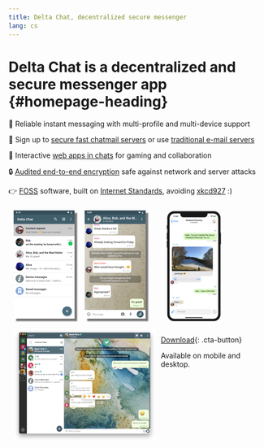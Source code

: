 ```yaml
---
title: Delta Chat, decentralized secure messenger 
lang: cs
---
```


# Delta Chat is a decentralized and secure messenger app {#homepage-heading}

💬 Reliable instant messaging with multi-profile and multi-device support

💨 Sign up to [secure fast chatmail servers](chatmail) or use [traditional e-mail servers](https://providers.delta.chat/)

🥳 Interactive [web apps in chats](https://webxdc.org/) for gaming and collaboration

🔒 [Audited end-to-end encryption](https://delta.chat/en/2024-03-25-crypto-analysis-securejoin) safe against network and server attacks

👉 [F](https://en.wikipedia.org/wiki/Free_software)[OSS](https://en.wikipedia.org/wiki/Open-source_software) software, built on [Internet Standards](https://github.com/deltachat/deltachat-core-rust/blob/master/standards.md), avoiding [xkcd927](https://xkcd.com/927/) :)

<div>
<a href="../assets/blog/screenshots/2019-12-17-delta-chat-google-play-release-chat-list-light.png">
<picture>
<source srcset="../assets/blog/screenshots/2019-12-17-delta-chat-google-play-release-chat-list-light-thumbnail.webp" type="image/webp" />
<source srcset="../assets/blog/screenshots/2019-12-17-delta-chat-google-play-release-chat-list-light-thumbnail.png" type="image/png" />
<img src="../assets/blog/screenshots/2019-12-17-delta-chat-google-play-release-chat-list-light-thumbnail.png" width="120" height="213" style="float: left; margin: 10px;display: block;box-shadow: 5px 5px 2px #777;" alt="A screenshot of Delta Chat on Android showing chat list" />
</picture>
</a>
</div>

<div>
<a href="../assets/blog/screenshots/2019-12-17-delta-chat-google-play-release-group-light.png">
<picture>
<source srcset="../assets/blog/screenshots/2019-12-17-delta-chat-google-play-release-group-light-thumbnail.webp" type="image/webp" />
<source srcset="../assets/blog/screenshots/2019-12-17-delta-chat-google-play-release-group-light-thumbnail.png" type="image/png" />
<img src="../assets/blog/screenshots/2019-12-17-delta-chat-google-play-release-group-light-thumbnail.png" width="120" height="213" style="float: left; margin: 10px;display: block;box-shadow: 5px 5px 2px #777;" alt="A screenshot of Delta Chat on Android showing a chat" />
</picture>
</a>
</div>

<div>
<a href="../assets/home/screenshots/desktop.png">
<picture>
<source srcset="../assets/home/screenshots/desktop-thumbnail.webp" type="image/webp" />
<source srcset="../assets/home/screenshots/desktop-thumbnail.png" type="image/png" />
<img src="../assets/home/screenshots/desktop-thumbnail.png" width="280" height="222" style="float:left; margin: 10px" alt="A screenshot of Delta Chat on desktop" />
</picture>
</a>
</div>

<div>
<a href="../assets/blog/screenshots/2020-01-09-delta-chat-iOS-weekend-group-chat.png">
<picture>
<source srcset="../assets/blog/screenshots/2020-01-09-delta-chat-iOS-weekend-group-chat-thumbnail.webp" type="image/webp" />
<source srcset="../assets/blog/screenshots/2020-01-09-delta-chat-iOS-weekend-group-chat-thumbnail.png" type="image/png" />
<img src="../assets/blog/screenshots/2020-01-09-delta-chat-iOS-weekend-group-chat-thumbnail.png" width="110" height="219" style="margin: 10px" alt="A screenshot of Delta Chat on iOS" />
</picture>
</a>
</div>

[Download](https://get.delta.chat){: .cta-button}

Available on mobile and desktop.


